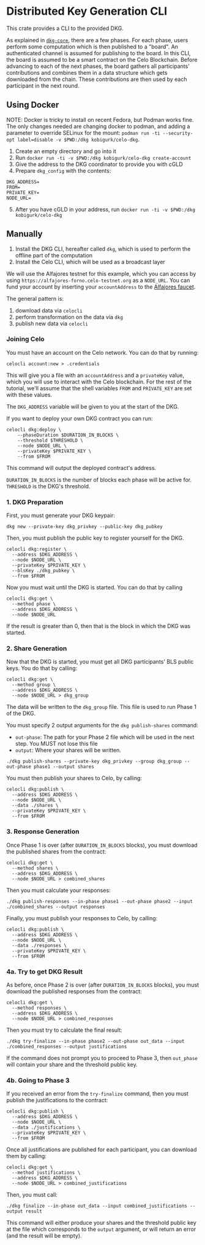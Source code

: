 # Distributed Key Generation CLI

This crate provides a CLI to the provided DKG. 

As explained in [`dkg-core`](../dkg-core), there are a few phases. For each phase, users perform some computation which is then published to a "board". An authenticated channel is assumed for publishing to the board. In this CLI, the board is assumed to be a smart contract on the Celo Blockchain. Before advancing to each of the next phases, the board gathers all participants' contributions and combines them in a data structure which gets downloaded from the chain. These contributions are then used by each participant in the next round.

## Using Docker

NOTE: Docker is tricky to install on recent Fedora, but Podman works fine. The only changes needed are changing docker to podman, and adding a parameter to override SELinux for the mount: `podman run -ti --security-opt label=disable -v $PWD:/dkg kobigurk/celo-dkg`.


1. Create an empty directory and go into it
2. Run `docker run -ti -v $PWD:/dkg kobigurk/celo-dkg create-account`
3. Give the address to the DKG coordinator to provide you with cGLD
4. Prepare `dkg_config` with the contents:
  ```
  DKG_ADDRESS=
  FROM=
  PRIVATE_KEY=
  NODE_URL=
  ```
5. After you have cGLD in your address, run `docker run -ti -v $PWD:/dkg kobigurk/celo-dkg`

## Manually

1. Install the DKG CLI, hereafter called `dkg`, which is used to perform the offline part of the computation
2. Install the Celo CLI, which will be used as a broadcast layer

We will use the Alfajores testnet for this example, which you can access by using `https://alfajores-forno.celo-testnet.org` as a `NODE_URL`. You can fund your account by inserting your `accountAddress` to the [Alfajores faucet](https://celo.org/developers/faucet).

The general pattern is: 
1. download data via `celocli`
2. perform transformation on the data via `dkg`
3. publish new data via `celocli`

### Joining Celo

You must have an account on the Celo network. You can do that by running:

`celocli account:new > .credentials`

This will give you a file with an `accountAddress` and a `privateKey` value, which you will use
to interact with the Celo blockchain. For the rest of the tutorial, we'll assume that the shell variables
`FROM` and `PRIVATE_KEY` are set with these values.

The `DKG_ADDRESS` variable will be given to you at the start of the DKG. 

If you want to deploy your own DKG contract you can run:

```
celocli dkg:deploy \
    --phaseDuration $DURATION_IN_BLOCKS \
    --threshold $THRESHOLD \
    --node $NODE_URL \
    --privateKey $PRIVATE_KEY \
    --from $FROM
```

This command will output the deployed contract's address.

`DURATION_IN_BLOCKS` is the number of blocks each phase will be active for.
`THRESHOLD` is the DKG's threshold.

### 1. DKG Preparation

First, you must generate your DKG keypair:

```
dkg new --private-key dkg_privkey --public-key dkg_pubkey
```

Then, you must publish the public key to register yourself for the DKG.

```
celocli dkg:register \
  --address $DKG_ADDRESS \
  --node $NODE_URL \
  --privateKey $PRIVATE_KEY \
  --blsKey ./dkg_pubkey \
  --from $FROM
```

Now you must wait until the DKG is started. You can do that by calling

```
celocli dkg:get \
  --method phase \
  --address $DKG_ADDRESS \
  --node $NODE_URL
```

If the result is greater than 0, then that is the block in which the DKG was started.

### 2. Share Generation

Now that the DKG is started, you must get all DKG participants' BLS public keys. You do that
by calling:

```
celocli dkg:get \
  --method group \
  --address $DKG_ADDRESS \
  --node $NODE_URL > dkg_group
```

The data will be written to the `dkg_group` file. This file is used to run Phase 1 of the DKG. 

You must specify 2 output arguments for the `dkg publish-shares` command:
- `out-phase`: The path for your Phase 2 file which will be used in the next step. You MUST
not lose this file
- `output`: Where your shares will be written.

```
./dkg publish-shares --private-key dkg_privkey --group dkg_group --out-phase phase1 --output shares
```

You must then publish your shares to Celo, by calling:

```
celocli dkg:publish \
  --address $DKG_ADDRESS \
  --node $NODE_URL \
  --data ./shares \
  --privateKey $PRIVATE_KEY \
  --from $FROM
```

### 3. Response Generation

Once Phase 1 is over (after `DURATION_IN_BLOCKS` blocks), you must download
the published shares from the contract:

```
celocli dkg:get \
  --method shares \
  --address $DKG_ADDRESS \
  --node $NODE_URL > combined_shares
```

Then you must calculate your responses:

```
./dkg publish-responses --in-phase phase1 --out-phase phase2 --input ./combined_shares --output responses
```

Finally, you must publish your responses to Celo, by calling:

```
celocli dkg:publish \
  --address $DKG_ADDRESS \
  --node $NODE_URL \
  --data ./responses \
  --privateKey $PRIVATE_KEY \
  --from $FROM
```

### 4a. Try to get DKG Result 

As before, once Phase 2 is over (after `DURATION_IN_BLOCKS` blocks), you must download
the published responses from the contract:

```
celocli dkg:get \
  --method responses \
  --address $DKG_ADDRESS \
  --node $NODE_URL > combined_responses
```

Then you must try to calculate the final result:

```
./dkg try-finalize --in-phase phase2 --out-phase out_data --input ./combined_responses --output justifications
```

If the command does not prompt you to proceed to Phase 3, then `out_phase` will contain your share and the threshold public key.

### 4b. Going to Phase 3

If you received an error from the `try-finalize` command, then you must publish the justifications to the contract:

```
celocli dkg:publish \
  --address $DKG_ADDRESS \
  --node $NODE_URL \
  --data ./justifications \
  --privateKey $PRIVATE_KEY \
  --from $FROM
```

Once all justifications are published for each participant, you can download them by calling:

```
celocli dkg:get \
  --method justifications \
  --address $DKG_ADDRESS \
  --node $NODE_URL > combined_justifications
```

Then, you must call:

```
./dkg finalize --in-phase out_data --input combined_justifications --output result
```

This command will either produce your shares and the threshold public key at the file which corresponds to the `output` argument, or will
return an error (and the result will be empty).
